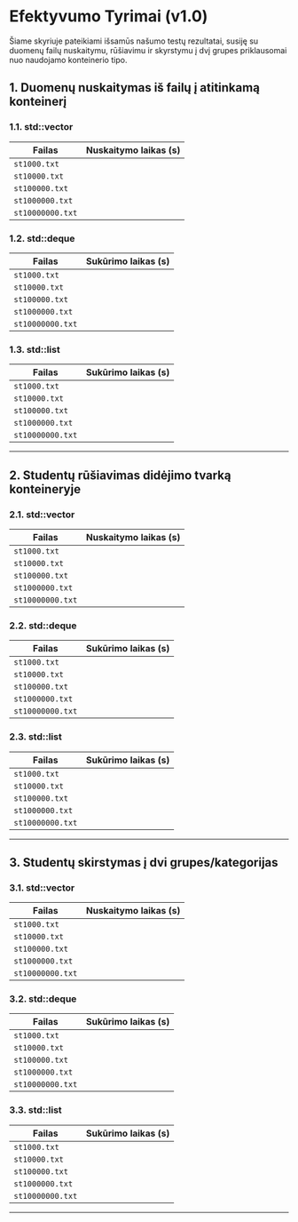 # Efektyvumo Tyrimai (v1.0)

Šiame skyriuje pateikiami išsamūs našumo testų rezultatai, susiję su duomenų failų nuskaitymu, rūšiavimu ir skyrstymu į dvį grupes priklausomai nuo naudojamo konteinerio tipo.

## 1. Duomenų nuskaitymas iš failų į atitinkamą konteinerį

### 1.1. std::vector

| Failas            | Nuskaitymo laikas (s) |
|------------------|------------------|
| `st1000.txt`     |         |
| `st10000.txt`    |         |
| `st100000.txt`   |         |
| `st1000000.txt`  |         |
| `st10000000.txt` |         |

### 1.2. std::deque

| Failas            | Sukūrimo laikas (s) |
|------------------|-----------------|
| `st1000.txt`     |         |
| `st10000.txt`    |         |
| `st100000.txt`   |         |
| `st1000000.txt`  |         |
| `st10000000.txt` |         |

### 1.3. std::list

| Failas            | Sukūrimo laikas (s) |
|------------------|-----------------|
| `st1000.txt`     |         |
| `st10000.txt`    |         |
| `st100000.txt`   |         |
| `st1000000.txt`  |         |
| `st10000000.txt` |         |

---

## 2. Studentų rūšiavimas didėjimo tvarką konteineryje

### 2.1. std::vector

| Failas            | Nuskaitymo laikas (s) |
|------------------|------------------|
| `st1000.txt`     |         |
| `st10000.txt`    |         |
| `st100000.txt`   |         |
| `st1000000.txt`  |         |
| `st10000000.txt` |         |

### 2.2. std::deque

| Failas            | Sukūrimo laikas (s) |
|------------------|-----------------|
| `st1000.txt`     |         |
| `st10000.txt`    |         |
| `st100000.txt`   |         |
| `st1000000.txt`  |         |
| `st10000000.txt` |         |

### 2.3. std::list

| Failas            | Sukūrimo laikas (s) |
|------------------|-----------------|
| `st1000.txt`     |         |
| `st10000.txt`    |         |
| `st100000.txt`   |         |
| `st1000000.txt`  |         |
| `st10000000.txt` |         |

---

## 3. Studentų skirstymas į dvi grupes/kategorijas

### 3.1. std::vector

| Failas            | Nuskaitymo laikas (s) |
|------------------|------------------|
| `st1000.txt`     |         |
| `st10000.txt`    |         |
| `st100000.txt`   |         |
| `st1000000.txt`  |         |
| `st10000000.txt` |         |

### 3.2. std::deque

| Failas            | Sukūrimo laikas (s) |
|------------------|-----------------|
| `st1000.txt`     |         |
| `st10000.txt`    |         |
| `st100000.txt`   |         |
| `st1000000.txt`  |         |
| `st10000000.txt` |         |

### 3.3. std::list

| Failas            | Sukūrimo laikas (s) |
|------------------|-----------------|
| `st1000.txt`     |         |
| `st10000.txt`    |         |
| `st100000.txt`   |         |
| `st1000000.txt`  |         |
| `st10000000.txt` |         |

---
